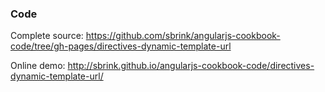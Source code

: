 ### Code

Complete source:
<https://github.com/sbrink/angularjs-cookbook-code/tree/gh-pages/directives-dynamic-template-url>

Online demo:
<http://sbrink.github.io/angularjs-cookbook-code/directives-dynamic-template-url/>